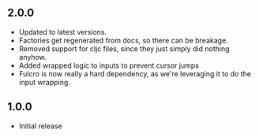 2.0.0
-----
- Updated to latest versions.
- Factories get regenerated from docs, so there can be breakage.
- Removed support for cljc files, since they just simply did nothing anyhow.
- Added wrapped logic to inputs to prevent cursor jumps
- Fulcro is now really a hard dependency, as we're leveraging it to do the input wrapping.

1.0.0
-----
- Initial release